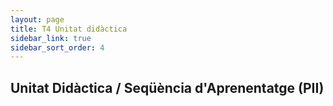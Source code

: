 ```yaml
---
layout: page
title: T4 Unitat didàctica
sidebar_link: true
sidebar_sort_order: 4
---
```


## Unitat Didàctica / Seqüència d'Aprenentatge (PII)

<div id="adobe-dc-view"></div>
<script src="https://acrobatservices.adobe.com/view-sdk/viewer.js"></script>
<script type="text/javascript">
	document.addEventListener("adobe_dc_view_sdk.ready", function(){ 
		var adobeDCView = new AdobeDC.View({clientId: "2c8b8ab6b6b14c3ebbd14d0827745f0f", divId: "adobe-dc-view"});
		adobeDCView.previewFile({
			content:{location: {url: "https://tic.trauduir.cat\assets\SA 4t ESO.pdf"}},
			metaData:{fileName: "SA 4t ESO.pdf"}
		}, {});
	});
</script>